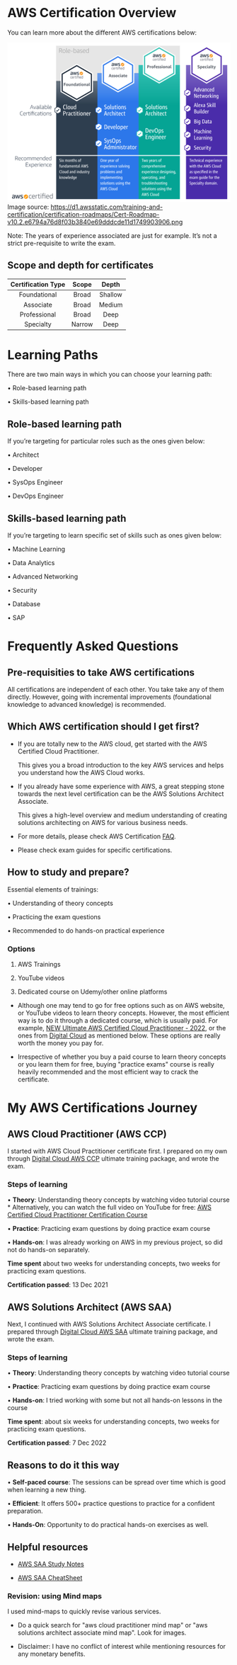 
```toc
``` 
# AWS Certification Overview

You can learn more about the different AWS certifications below: 

![AWS Certification Roadmap](../images/AWS_Cert_Roadmap.png)
Image source: https://d1.awsstatic.com/training-and-certification/certification-roadmaps/Cert-Roadmap-v10.2.e6794a76d8f03b3840e69dddcde11d1749903906.png

Note: The years of experience associated are just for example. It’s not a strict pre-requisite to write the exam.


## Scope and depth for certificates

| **Certification Type** | **Scope** | **Depth** |
|:---:|:---:|:---:|
| Foundational | Broad | Shallow |
| Associate | Broad | Medium |
| Professional | Broad | Deep |
| Specialty | Narrow | Deep |

# Learning Paths

There are two main ways in which you can choose your learning path:

•	Role-based learning path

•	Skills-based learning path

## Role-based learning path

If you’re targeting for particular roles such as the ones given below: 

•	Architect

•	Developer

•	SysOps Engineer

•	DevOps Engineer

## Skills-based learning path

If you’re targeting to learn specific set of skills such as ones given below:

•	Machine Learning

•	Data Analytics

•	Advanced Networking

•	Security

•	Database

•	SAP

# Frequently Asked Questions 

## Pre-requisities to take AWS certifications

All certifications are independent of each other. You take take any of them directly. However, going with incremental improvements (foundational knowledge to advanced knowledge) is recommended.

## Which AWS certification should I get first? 

* If you are totally new to the AWS cloud, get started with the AWS Certified Cloud Practitioner. 
  
  This gives you a broad introduction to the key AWS services and helps you understand how the AWS Cloud works.

* If you already have some experience with AWS, a great stepping stone towards the next level certification can be the AWS Solutions Architect Associate. 
  
  This gives a high-level overview and medium understanding of creating solutions architecting on AWS for various business needs.

* For more details, please check AWS Certification [FAQ](https://aws.amazon.com/certification/faqs/?ch=sec&sec=faq). 

* Please check exam guides for specific certifications.

## How to study and prepare?

Essential elements of trainings: 

•	Understanding of theory concepts

•	Practicing the exam questions

•	Recommended to do hands-on practical experience

### Options

1. AWS Trainings

2. YouTube videos

3. Dedicated course on Udemy/other online platforms

* Although one may tend to go for free options such as on AWS website, or YouTube videos to learn theory concepts. However, the most efficient way is to do it through a dedicated course, which is usually paid. For example, [NEW Ultimate AWS Certified Cloud Practitioner - 2022](https://www.udemy.com/course/aws-certified-cloud-practitioner-new/), or the ones from [Digital Cloud](https://digitalcloud.training/) as mentioned below. These options are really worth the money you pay for.

* Irrespective of whether you buy a paid course to learn theory concepts or you learn them for free, buying "practice exams" course is really heavily recommended and the most efficient way to crack the certificate.

# My AWS Certifications Journey

## AWS Cloud Practitioner (AWS CCP)

I started with AWS Cloud Practitioner certificate first. I prepared on my own through 
[Digital Cloud AWS CCP](https://digitalcloud.training/aws-certified-cloud-practitioner/) ultimate training package, and wrote the exam.

### Steps of learning
•	**Theory**: Understanding theory concepts by watching video tutorial course
	*  Alternatively, you can watch the full video on YouTube for free: 
	[AWS Certified Cloud Practitioner Certification Course](https://www.youtube.com/watch?v=SOTamWNgDKc) 

•	**Practice**: Practicing exam questions by doing practice exam course

•	**Hands-on**: I was already working on AWS in my previous project, so did not do hands-on separately.

**Time spent** about two weeks for understanding concepts, two weeks for practicing exam questions.

**Certification passed**: 13 Dec 2021

## AWS Solutions Architect (AWS SAA)

Next, I continued with AWS Solutions Architect Associate certificate. I prepared through 
[Digital Cloud AWS SAA](https://digitalcloud.training/aws-certified-solutions-architect-associate/) ultimate training package, and wrote the exam.

### Steps of learning
•	**Theory**: Understanding theory concepts by watching video tutorial course

•	**Practice**: Practicing exam questions by doing practice exam course

•	**Hands-on**: I tried working with some but not all hands-on lessons in the course


**Time spent**: about six weeks for understanding concepts, two weeks for  practicing exam questions. 

**Certification passed**: 7 Dec 2022


## Reasons to do it this way

•	**Self-paced course**: The sessions can be spread over time which is good when learning a new thing. 

•	**Efficient**: It offers 500+ practice questions to practice for a confident preparation.

•	**Hands-On**: Opportunity to do practical hands-on exercises as well.

## Helpful resources

* [AWS SAA Study Notes](https://towardsaws.com/aws-solution-architect-associate-certification-study-notes-c32f50503f8a)

* [AWS SAA CheatSheet](https://www.kaustubhsharma.com/blog/AWS-SOLUTIONS-ARCHITECT-ASSOCIATE-cheat-sheet)

### Revision: using Mind maps

I used mind-maps to quickly revise various services.
  
* Do a quick search for "aws cloud practitioner mind map" or "aws solutions architect associate mind map". Look for images.

* Disclaimer: I have no conflict of interest while mentioning resources for any monetary benefits.